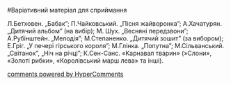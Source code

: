 <div id="hypercomments_widget" class="js-hypercomments-widget invisible"></div>


#Варіативний матеріал для сприймання

Л.Бетховен. „Бабак”; П.Чайковський. „Пісня жайворонка”; А.Хачатурян. „Дитячий альбом” (на вибір); М. Шух. „Весняні передзвони”; А.Рубінштейн. „Мелодія”; М.Степаненко. „Дитячий зошит” (за вибором);  Е.Гріг. „У печері гірського короля”; М.Глінка. „Попутна”; М.Сільванський. „Світанок”, „Ніч на річці”; К.Сен-Санс. «Карнавал тварин» (»Слони», «Золоті рибки», «Королівський марш лева» та інші). 

<div class="js-hypercomments-container">
    <a href="http://hypercomments.com" class="hc-link" title="comments widget">comments powered by HyperComments</a>
</div>
